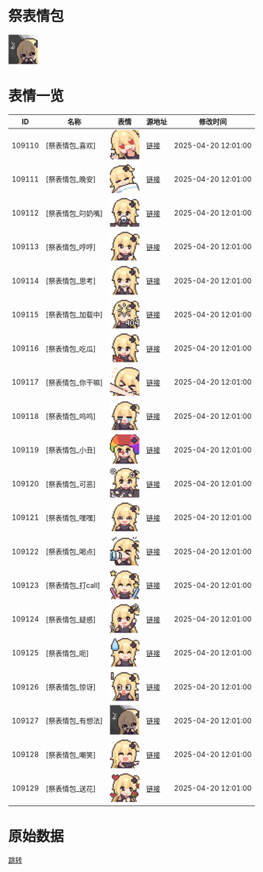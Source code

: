# 祭表情包

<img src="./cover.png" height="60" alt="cover" />

# 表情一览

|ID|名称|表情|源地址|修改时间|
|----|----|----|----|----|
|109110|[祭表情包_喜欢]|<img src="./pic/109110_%5B祭表情包_喜欢%5D.png" height="60" alt="喜欢"/>|[链接](https://i0.hdslb.com/bfs/garb/7dc9c6e745f826e806e679484914f485fdda8f96.png)|2025-04-20 12:01:00|
|109111|[祭表情包_晚安]|<img src="./pic/109111_%5B祭表情包_晚安%5D.png" height="60" alt="晚安"/>|[链接](https://i0.hdslb.com/bfs/garb/355b8f8a52222cf63e9a183744c54b1e09b6cdc9.png)|2025-04-20 12:01:00|
|109112|[祭表情包_叼奶嘴]|<img src="./pic/109112_%5B祭表情包_叼奶嘴%5D.png" height="60" alt="叼奶嘴"/>|[链接](https://i0.hdslb.com/bfs/garb/1ccbdf31ce00e370f90c79b4dc848b9ad081a690.png)|2025-04-20 12:01:00|
|109113|[祭表情包_哼哼]|<img src="./pic/109113_%5B祭表情包_哼哼%5D.png" height="60" alt="哼哼"/>|[链接](https://i0.hdslb.com/bfs/garb/f949a237d5eb2079879f265156e2753a5d4cebfb.png)|2025-04-20 12:01:00|
|109114|[祭表情包_思考]|<img src="./pic/109114_%5B祭表情包_思考%5D.png" height="60" alt="思考"/>|[链接](https://i0.hdslb.com/bfs/garb/cbb6703fbbbf5d1e4b48916c62ed5be59363c16e.png)|2025-04-20 12:01:00|
|109115|[祭表情包_加载中]|<img src="./pic/109115_%5B祭表情包_加载中%5D.png" height="60" alt="加载中"/>|[链接](https://i0.hdslb.com/bfs/garb/c3ef3f3d97f55ce3424e3f26a5f864861185f3dd.png)|2025-04-20 12:01:00|
|109116|[祭表情包_吃瓜]|<img src="./pic/109116_%5B祭表情包_吃瓜%5D.png" height="60" alt="吃瓜"/>|[链接](https://i0.hdslb.com/bfs/garb/3ef9418e251877aee7cb9e8d8f7c722f74b1e2a5.png)|2025-04-20 12:01:00|
|109117|[祭表情包_你干嘛]|<img src="./pic/109117_%5B祭表情包_你干嘛%5D.png" height="60" alt="你干嘛"/>|[链接](https://i0.hdslb.com/bfs/garb/6342dd8049d14872f7e7a23c4a499a1f32af507a.png)|2025-04-20 12:01:00|
|109118|[祭表情包_呜呜]|<img src="./pic/109118_%5B祭表情包_呜呜%5D.png" height="60" alt="呜呜"/>|[链接](https://i0.hdslb.com/bfs/garb/16839966a5e36f1c641ebf7fd04284caf40d88f4.png)|2025-04-20 12:01:00|
|109119|[祭表情包_小丑]|<img src="./pic/109119_%5B祭表情包_小丑%5D.png" height="60" alt="小丑"/>|[链接](https://i0.hdslb.com/bfs/garb/9101a7119f9f94a1e34f5be60d8f35ecc0d99dc5.png)|2025-04-20 12:01:00|
|109120|[祭表情包_可恶]|<img src="./pic/109120_%5B祭表情包_可恶%5D.png" height="60" alt="可恶"/>|[链接](https://i0.hdslb.com/bfs/garb/81e525a4200407f0ca0a14f4a28718be06f75043.png)|2025-04-20 12:01:00|
|109121|[祭表情包_嘿嘿]|<img src="./pic/109121_%5B祭表情包_嘿嘿%5D.png" height="60" alt="嘿嘿"/>|[链接](https://i0.hdslb.com/bfs/garb/3a62eb6f5b9cd6f8547330cff8d28c5fe87aae9e.png)|2025-04-20 12:01:00|
|109122|[祭表情包_喝点]|<img src="./pic/109122_%5B祭表情包_喝点%5D.png" height="60" alt="喝点"/>|[链接](https://i0.hdslb.com/bfs/garb/f750cf7b548056f4a5ea8e18b8acd10e31d2dd2b.png)|2025-04-20 12:01:00|
|109123|[祭表情包_打call]|<img src="./pic/109123_%5B祭表情包_打call%5D.png" height="60" alt="打call"/>|[链接](https://i0.hdslb.com/bfs/garb/5248373b7fdd76996162463d06414dfb962df618.png)|2025-04-20 12:01:00|
|109124|[祭表情包_疑惑]|<img src="./pic/109124_%5B祭表情包_疑惑%5D.png" height="60" alt="疑惑"/>|[链接](https://i0.hdslb.com/bfs/garb/6ccab4cbd4c42d24c1928c26b8b2ef57f5e77d85.png)|2025-04-20 12:01:00|
|109125|[祭表情包_呃]|<img src="./pic/109125_%5B祭表情包_呃%5D.png" height="60" alt="呃"/>|[链接](https://i0.hdslb.com/bfs/garb/50e0a6e8fc1776f3467e07ae241dc5e2bc65b648.png)|2025-04-20 12:01:00|
|109126|[祭表情包_惊讶]|<img src="./pic/109126_%5B祭表情包_惊讶%5D.png" height="60" alt="惊讶"/>|[链接](https://i0.hdslb.com/bfs/garb/972f17a28c006eac1c2944cfc3516459506f5a88.png)|2025-04-20 12:01:00|
|109127|[祭表情包_有想法]|<img src="./pic/109127_%5B祭表情包_有想法%5D.png" height="60" alt="有想法"/>|[链接](https://i0.hdslb.com/bfs/garb/d4cc59215ba08de8cf3d7aa22ee1399125332fe6.png)|2025-04-20 12:01:00|
|109128|[祭表情包_嘲笑]|<img src="./pic/109128_%5B祭表情包_嘲笑%5D.png" height="60" alt="嘲笑"/>|[链接](https://i0.hdslb.com/bfs/garb/6a721cb376f35dcd9437a4a6d2f4f82e898dde82.png)|2025-04-20 12:01:00|
|109129|[祭表情包_送花]|<img src="./pic/109129_%5B祭表情包_送花%5D.png" height="60" alt="送花"/>|[链接](https://i0.hdslb.com/bfs/garb/414fbd5af68db218935aba9c71d1117d2defd4db.png)|2025-04-20 12:01:00|

# 原始数据

[跳转](./raw.json)

